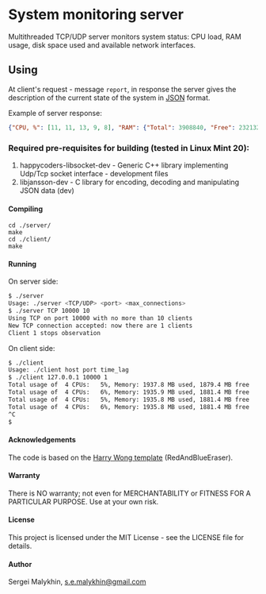 # System monitoring server

Multithreaded TCP/UDP server monitors system status: CPU load, RAM usage, disk space used and available network interfaces.

## Using 

At client's request - message `report`, in response the server gives the description of the current state of the system in [JSON](https://www.json.org/json-en.html) format.

Example of server response:

```json
{"CPU, %": [11, 11, 13, 9, 8], "RAM": {"Total": 3908840, "Free": 232132, "Available": 1505048, "Buffers": 169024, "Cached": 1506540, "Total swap": 2097148, "Free swap": 2087676, "Unit": "kB"}, "Storage": [{"Filesystem": "/dev/sda5", "Mount Point": "/", "Total": 30507428, "Free": 26878422, "Available": 25317974, "Block size, kB": 4}, {"Filesystem": "/dev/sda1", "Mount Point": "/boot/efi", "Total": 130812, "Free": 130811, "Available": 130811, "Block size, kB": 4}], "Network": [{"Interface": "lo", "IP": "127.0.0.1"}, {"Interface": "wlp2s0", "IP": "192.168.41.193"}], "Time": "Wed Oct  7 10:32:17 2020"}
```

### Required pre-requisites for building (tested in Linux Mint 20):

1. happycoders-libsocket-dev - Generic C++ library implementing Udp/Tcp socket interface - development files
2. libjansson-dev - C library for encoding, decoding and manipulating JSON data (dev)

#### Compiling

```shell
cd ./server/
make
cd ./client/
make
```

#### Running

On server side:

```bash
$ ./server 
Usage: ./server <TCP/UDP> <port> <max_connections>
$ ./server TCP 10000 10
Using TCP on port 10000 with no more than 10 clients
New TCP connection accepted: now there are 1 clients
Client 1 stops observation
```

On client side:

```bash
$ ./client
Usage: ./client host port time_lag
$ ./client 127.0.0.1 10000 1
Total usage of  4 CPUs:   5%, Memory: 1937.8 MB used, 1879.4 MB free
Total usage of  4 CPUs:   6%, Memory: 1935.9 MB used, 1881.4 MB free
Total usage of  4 CPUs:   5%, Memory: 1935.8 MB used, 1881.4 MB free
Total usage of  4 CPUs:   6%, Memory: 1935.8 MB used, 1881.4 MB free
^C
$
```

#### Acknowledgements

The code is based on the [Harry Wong template](https://github.com/RedAndBlueEraser/c-multithreaded-client-server) (RedAndBlueEraser).

#### Warranty

There is NO warranty; not even for MERCHANTABILITY or FITNESS FOR A PARTICULAR PURPOSE. Use at your own risk.

#### License

This project is licensed under the MIT License - see the LICENSE file for
details.

####  Author

Sergei Malykhin, s.e.malykhin@gmail.com

